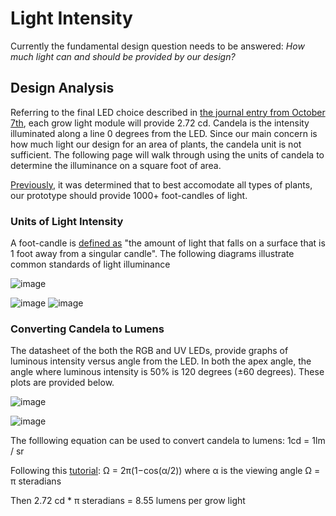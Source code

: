 # Light Intensity

Currently the fundamental design question needs to be answered: _How much light can and should be provided by our design?_

## Design Analysis
Referring to the final LED choice described in [the journal entry from October 7th](https://github.com/heonjang/LightControlSystem/blob/Christelle/October%207th%20-%20General.md), each grow light module will provide 2.72 cd. Candela is the intensity illuminated along a line 0 degrees from the LED. Since our main concern is how much light our design for an area of plants, the candela unit is not sufficient. The following page will walk through using the units of candela to determine the illuminance on a square foot of area.

[Previously](https://github.com/heonjang/LightControlSystem/blob/Christelle/October%202nd%20-%20Light%20Intensity.md), it was determined that to best accomodate all types of plants, our prototype should provide 1000+ foot-candles of light.

### Units of Light Intensity
A foot-candle is [defined as](https://www.studiobinder.com/blog/what-is-a-foot-candle-definition/) "the amount of light that falls on a surface that is 1 foot away from a singular candle". The following diagrams illustrate common standards of light illuminance

![image](https://user-images.githubusercontent.com/55333859/194730908-116e3e4a-2e16-4787-ba59-fbaf1263e4f0.png)

![image](https://user-images.githubusercontent.com/55333859/194732442-00fbd7e8-c797-4137-8e7d-c01b31bc6764.png)
![image](https://user-images.githubusercontent.com/55333859/194734009-bbb474cf-b0e2-4b99-9c32-05ac9f8f09c7.png)


### Converting Candela to Lumens
The datasheet of the both the RGB and UV LEDs, provide graphs of luminous intensity versus angle from the LED. In both the apex angle, the angle where luminous intensity is 50% is 120 degrees (±60  degrees). These plots are provided below.

![image](https://user-images.githubusercontent.com/55333859/194732379-a41d7f7c-9434-43a0-a963-6f38e6b423af.png)

![image](https://user-images.githubusercontent.com/55333859/194732904-75807c24-6e40-408b-958c-d50f1a10466f.png)

The folllowing equation can be used to convert candela to lumens: 1cd = 1lm / sr

Following this [tutorial](https://actionservicesgroup.com/blog/lighting-measurements-an-in-depth-guide-part-1/#:~:text=The%20full%20equation%20to%20find,cos%20(apex%20angle%2F2)):
Ω = 2π(1−cos(α/2)) where α is the viewing angle
Ω = π steradians

Then 2.72 cd * π steradians = 8.55 lumens per grow light
